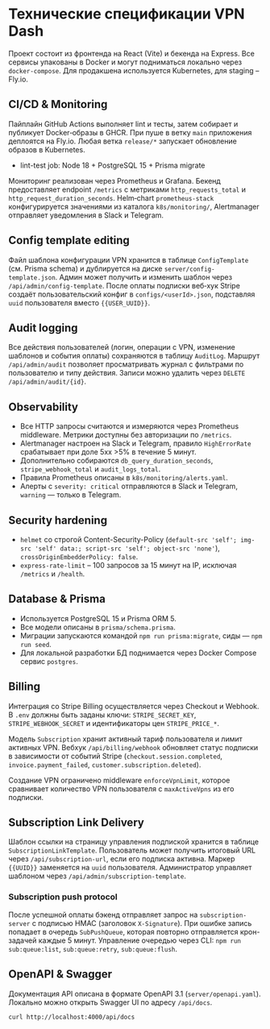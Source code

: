 # Технические спецификации VPN Dash

Проект состоит из фронтенда на React (Vite) и бекенда на Express. Все сервисы упакованы в Docker и могут подниматься локально через `docker-compose`. Для продакшена используется Kubernetes, для staging – Fly.io.

## CI/CD & Monitoring

Пайплайн GitHub Actions выполняет lint и тесты, затем собирает и публикует Docker‑образы в GHCR. При пуше в ветку `main` приложения деплоятся на Fly.io. Любая ветка `release/*` запускает обновление образов в Kubernetes.
- lint-test job: Node 18 + PostgreSQL 15 + Prisma migrate

Мониторинг реализован через Prometheus и Grafana. Бекенд предоставляет endpoint `/metrics` c метриками `http_requests_total` и `http_request_duration_seconds`. Helm‑chart `prometheus-stack` конфигурируется значениями из каталога `k8s/monitoring/`, Alertmanager отправляет уведомления в Slack и Telegram.

## Config template editing

Файл шаблона конфигурации VPN хранится в таблице `ConfigTemplate` (см. Prisma schema) и дублируется на диске `server/config-template.json`. Админ может получить и изменить шаблон через `/api/admin/config-template`. После оплаты подписки веб‑хук Stripe создаёт пользовательский конфиг в `configs/<userId>.json`, подставляя `uuid` пользователя вместо `{{USER_UUID}}`.

## Audit logging
Все действия пользователей (логин, операции с VPN, изменение шаблонов и события оплаты) сохраняются в таблицу `AuditLog`. Маршрут `/api/admin/audit` позволяет просматривать журнал с фильтрами по пользователю и типу действия. Записи можно удалить через `DELETE /api/admin/audit/{id}`.

## Observability
- Все HTTP запросы считаются и измеряются через Prometheus middleware. Метрики доступны без авторизации по `/metrics`.
- Alertmanager настроен на Slack и Telegram, правило `HighErrorRate` срабатывает при доле 5xx >5% в течение 5 минут.
- Дополнительно собираются `db_query_duration_seconds`, `stripe_webhook_total` и `audit_logs_total`.
- Правила Prometheus описаны в `k8s/monitoring/alerts.yaml`.
- Алерты с `severity: critical` отправляются в Slack и Telegram, `warning` — только в Telegram.

## Security hardening
- `helmet` со строгой Content-Security-Policy (`default-src 'self'; img-src 'self' data:; script-src 'self'; object-src 'none'`), `crossOriginEmbedderPolicy: false`.
- `express-rate-limit` – 100 запросов за 15 минут на IP, исключая `/metrics` и `/health`.

## Database & Prisma
- Используется PostgreSQL 15 и Prisma ORM 5.
- Все модели описаны в `prisma/schema.prisma`.
- Миграции запускаются командой `npm run prisma:migrate`, сиды — `npm run seed`.
- Для локальной разработки БД поднимается через Docker Compose сервис `postgres`.

## Billing
Интеграция со Stripe Billing осуществляется через Checkout и Webhook. В `.env` должны быть заданы ключи:
`STRIPE_SECRET_KEY`, `STRIPE_WEBHOOK_SECRET` и идентификаторы цен `STRIPE_PRICE_*`.

Модель `Subscription` хранит активный тариф пользователя и лимит активных VPN. Вебхук `/api/billing/webhook` обновляет статус подписки в зависимости от событий Stripe (`checkout.session.completed`, `invoice.payment_failed`, `customer.subscription.deleted`).

Создание VPN ограничено middleware `enforceVpnLimit`, которое сравнивает количество VPN пользователя с `maxActiveVpns` из его подписки.

## Subscription Link Delivery

Шаблон ссылки на страницу управления подпиской хранится в таблице `SubscriptionLinkTemplate`.
Пользователь может получить итоговый URL через `/api/subscription-url`, если его подписка активна.
Маркер `{{UUID}}` заменяется на `uuid` пользователя.
Администратор управляет шаблоном через `/api/admin/subscription-template`.

### Subscription push protocol
После успешной оплаты бэкенд отправляет запрос на `subscription-server` с подписью HMAC (заголовок `X-Signature`). При ошибке запись попадает в очередь `SubPushQueue`, которая повторно отправляется крон-задачей каждые 5 минут. Управление очередью через CLI:
`npm run sub:queue:list`, `sub:queue:retry`, `sub:queue:flush`.

## OpenAPI & Swagger

Документация API описана в формате OpenAPI 3.1 (`server/openapi.yaml`).
Локально можно открыть Swagger UI по адресу `/api/docs`.

```bash
curl http://localhost:4000/api/docs
```
